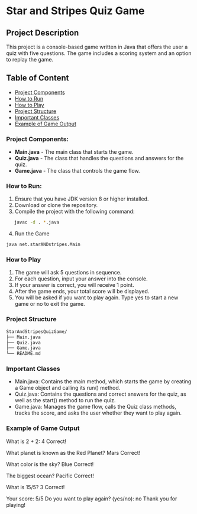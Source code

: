 # Star and Stripes Quiz Game

## Project Description

This project is a console-based game written in Java that offers the user a quiz with five questions. The game includes a scoring system and an option to replay the game.

## Table of Content

- [Project Components](#project-components)
- [How to Run](#how-to-run)
- [How to Play](#how-to-play)
- [Project Structure](#project-structure)
- [Important Classes](#important-classes)
- [Example of Game Output](#example-of-game-output)

### Project Components:
- **Main.java** - The main class that starts the game.
- **Quiz.java** - The class that handles the questions and answers for the quiz.
- **Game.java** - The class that controls the game flow.

### How to Run:

1. Ensure that you have JDK version 8 or higher installed.
2. Download or clone the repository.
3. Compile the project with the following command:
```bash
   javac -d . *.java
```
4. Run the Game
```bash
java net.starANDstripes.Main
```

### How to Play
1. The game will ask 5 questions in sequence.
2. For each question, input your answer into the console.
3. If your answer is correct, you will receive 1 point.
4. After the game ends, your total score will be displayed.
5. You will be asked if you want to play again. Type yes to start a new game or no to exit the game.

### Project Structure
```bash
StarAndStripesQuizGame/
├── Main.java
├── Quiz.java
├── Game.java
└── README.md
```

### Important Classes
- Main.java: Contains the main method, which starts the game by creating a Game object and calling its run() method.
- Quiz.java: Contains the questions and correct answers for the quiz, as well as the start() method to run the quiz.
- Game.java: Manages the game flow, calls the Quiz class methods, tracks the score, and asks the user whether they want to play again.

### Example of Game Output
What is 2 + 2:
4
Correct!

What planet is known as the Red Planet?
Mars
Correct!

What color is the sky?
Blue
Correct!

The biggest ocean?
Pacific
Correct!

What is 15/5?
3
Correct!

Your score: 5/5
Do you want to play again? (yes/no): no
Thank you for playing!